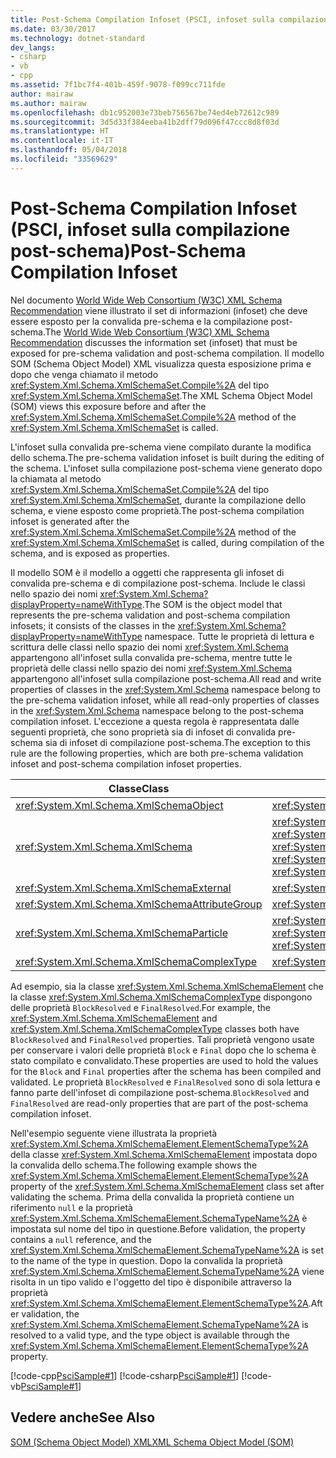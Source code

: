 ```yaml
---
title: Post-Schema Compilation Infoset (PSCI, infoset sulla compilazione post-schema)
ms.date: 03/30/2017
ms.technology: dotnet-standard
dev_langs:
- csharp
- vb
- cpp
ms.assetid: 7f1bc7f4-401b-459f-9078-f099cc711fde
author: mairaw
ms.author: mairaw
ms.openlocfilehash: db1c952003e73beb756567be74ed4eb72612c989
ms.sourcegitcommit: 3d5d33f384eeba41b2dff79d096f47ccc8d8f03d
ms.translationtype: HT
ms.contentlocale: it-IT
ms.lasthandoff: 05/04/2018
ms.locfileid: "33569629"
---
```

# <a name="post-schema-compilation-infoset"></a><span data-ttu-id="feea6-102">Post-Schema Compilation Infoset (PSCI, infoset sulla compilazione post-schema)</span><span class="sxs-lookup"><span data-stu-id="feea6-102">Post-Schema Compilation Infoset</span></span>
<span data-ttu-id="feea6-103">Nel documento [World Wide Web Consortium (W3C) XML Schema Recommendation](https://www.w3.org/XML/Schema) viene illustrato il set di informazioni (infoset) che deve essere esposto per la convalida pre-schema e la compilazione post-schema.</span><span class="sxs-lookup"><span data-stu-id="feea6-103">The [World Wide Web Consortium (W3C) XML Schema Recommendation](https://www.w3.org/XML/Schema) discusses the information set (infoset) that must be exposed for pre-schema validation and post-schema compilation.</span></span> <span data-ttu-id="feea6-104">Il modello SOM (Schema Object Model) XML visualizza questa esposizione prima e dopo che venga chiamato il metodo <xref:System.Xml.Schema.XmlSchemaSet.Compile%2A> del tipo <xref:System.Xml.Schema.XmlSchemaSet>.</span><span class="sxs-lookup"><span data-stu-id="feea6-104">The XML Schema Object Model (SOM) views this exposure before and after the <xref:System.Xml.Schema.XmlSchemaSet.Compile%2A> method of the <xref:System.Xml.Schema.XmlSchemaSet> is called.</span></span>  
  
 <span data-ttu-id="feea6-105">L'infoset sulla convalida pre-schema viene compilato durante la modifica dello schema.</span><span class="sxs-lookup"><span data-stu-id="feea6-105">The pre-schema validation infoset is built during the editing of the schema.</span></span> <span data-ttu-id="feea6-106">L'infoset sulla compilazione post-schema viene generato dopo la chiamata al metodo <xref:System.Xml.Schema.XmlSchemaSet.Compile%2A> del tipo <xref:System.Xml.Schema.XmlSchemaSet>, durante la compilazione dello schema, e viene esposto come proprietà.</span><span class="sxs-lookup"><span data-stu-id="feea6-106">The post-schema compilation infoset is generated after the <xref:System.Xml.Schema.XmlSchemaSet.Compile%2A> method of the <xref:System.Xml.Schema.XmlSchemaSet> is called, during compilation of the schema, and is exposed as properties.</span></span>  
  
 <span data-ttu-id="feea6-107">Il modello SOM è il modello a oggetti che rappresenta gli infoset di convalida pre-schema e di compilazione post-schema. Include le classi nello spazio dei nomi <xref:System.Xml.Schema?displayProperty=nameWithType>.</span><span class="sxs-lookup"><span data-stu-id="feea6-107">The SOM is the object model that represents the pre-schema validation and post-schema compilation infosets; it consists of the classes in the <xref:System.Xml.Schema?displayProperty=nameWithType> namespace.</span></span> <span data-ttu-id="feea6-108">Tutte le proprietà di lettura e scrittura delle classi nello spazio dei nomi <xref:System.Xml.Schema> appartengono all'infoset sulla convalida pre-schema, mentre tutte le proprietà delle classi nello spazio dei nomi <xref:System.Xml.Schema> appartengono all'infoset sulla compilazione post-schema.</span><span class="sxs-lookup"><span data-stu-id="feea6-108">All read and write properties of classes in the <xref:System.Xml.Schema> namespace belong to the pre-schema validation infoset, while all read-only properties of classes in the <xref:System.Xml.Schema> namespace belong to the post-schema compilation infoset.</span></span> <span data-ttu-id="feea6-109">L'eccezione a questa regola è rappresentata dalle seguenti proprietà, che sono proprietà sia di infoset di convalida pre-schema sia di infoset di compilazione post-schema.</span><span class="sxs-lookup"><span data-stu-id="feea6-109">The exception to this rule are the following properties, which are both pre-schema validation infoset and post-schema compilation infoset properties.</span></span>  
  
|<span data-ttu-id="feea6-110">Classe</span><span class="sxs-lookup"><span data-stu-id="feea6-110">Class</span></span>|<span data-ttu-id="feea6-111">Proprietà</span><span class="sxs-lookup"><span data-stu-id="feea6-111">Property</span></span>|  
|-----------|--------------|  
|<xref:System.Xml.Schema.XmlSchemaObject>|<xref:System.Xml.Schema.XmlSchemaObject.Parent%2A>|  
|<xref:System.Xml.Schema.XmlSchema>|<span data-ttu-id="feea6-112"><xref:System.Xml.Schema.XmlSchema.AttributeFormDefault%2A>, <xref:System.Xml.Schema.XmlSchema.BlockDefault%2A>, <xref:System.Xml.Schema.XmlSchema.ElementFormDefault%2A>, <xref:System.Xml.Schema.XmlSchema.FinalDefault%2A>, <xref:System.Xml.Schema.XmlSchema.TargetNamespace%2A></span><span class="sxs-lookup"><span data-stu-id="feea6-112"><xref:System.Xml.Schema.XmlSchema.AttributeFormDefault%2A>, <xref:System.Xml.Schema.XmlSchema.BlockDefault%2A>, <xref:System.Xml.Schema.XmlSchema.ElementFormDefault%2A>, <xref:System.Xml.Schema.XmlSchema.FinalDefault%2A>, <xref:System.Xml.Schema.XmlSchema.TargetNamespace%2A></span></span>|  
|<xref:System.Xml.Schema.XmlSchemaExternal>|<xref:System.Xml.Schema.XmlSchemaExternal.Schema%2A>|  
|<xref:System.Xml.Schema.XmlSchemaAttributeGroup>|<xref:System.Xml.Schema.XmlSchemaAttributeGroup.AnyAttribute%2A>|  
|<xref:System.Xml.Schema.XmlSchemaParticle>|<span data-ttu-id="feea6-113"><xref:System.Xml.Schema.XmlSchemaParticle.MaxOccurs%2A>, <xref:System.Xml.Schema.XmlSchemaParticle.MinOccurs%2A></span><span class="sxs-lookup"><span data-stu-id="feea6-113"><xref:System.Xml.Schema.XmlSchemaParticle.MaxOccurs%2A>, <xref:System.Xml.Schema.XmlSchemaParticle.MinOccurs%2A></span></span>|  
|<xref:System.Xml.Schema.XmlSchemaComplexType>|<xref:System.Xml.Schema.XmlSchemaComplexType.AnyAttribute%2A>|  
  
 <span data-ttu-id="feea6-114">Ad esempio, sia la classe <xref:System.Xml.Schema.XmlSchemaElement> che la classe <xref:System.Xml.Schema.XmlSchemaComplexType> dispongono delle proprietà `BlockResolved` e `FinalResolved`.</span><span class="sxs-lookup"><span data-stu-id="feea6-114">For example, the <xref:System.Xml.Schema.XmlSchemaElement> and <xref:System.Xml.Schema.XmlSchemaComplexType> classes both have `BlockResolved` and `FinalResolved` properties.</span></span> <span data-ttu-id="feea6-115">Tali proprietà vengono usate per conservare i valori delle proprietà `Block` e `Final` dopo che lo schema è stato compilato e convalidato.</span><span class="sxs-lookup"><span data-stu-id="feea6-115">These properties are used to hold the values for the `Block` and `Final` properties after the schema has been compiled and validated.</span></span> <span data-ttu-id="feea6-116">Le proprietà `BlockResolved` e `FinalResolved` sono di sola lettura e fanno parte dell'infoset di compilazione post-schema.</span><span class="sxs-lookup"><span data-stu-id="feea6-116">`BlockResolved` and `FinalResolved` are read-only properties that are part of the post-schema compilation infoset.</span></span>  
  
 <span data-ttu-id="feea6-117">Nell'esempio seguente viene illustrata la proprietà <xref:System.Xml.Schema.XmlSchemaElement.ElementSchemaType%2A> della classe <xref:System.Xml.Schema.XmlSchemaElement> impostata dopo la convalida dello schema.</span><span class="sxs-lookup"><span data-stu-id="feea6-117">The following example shows the <xref:System.Xml.Schema.XmlSchemaElement.ElementSchemaType%2A> property of the <xref:System.Xml.Schema.XmlSchemaElement> class set after validating the schema.</span></span> <span data-ttu-id="feea6-118">Prima della convalida la proprietà contiene un riferimento `null` e la proprietà <xref:System.Xml.Schema.XmlSchemaElement.SchemaTypeName%2A> è impostata sul nome del tipo in questione.</span><span class="sxs-lookup"><span data-stu-id="feea6-118">Before validation, the property contains a `null` reference, and the <xref:System.Xml.Schema.XmlSchemaElement.SchemaTypeName%2A> is set to the name of the type in question.</span></span> <span data-ttu-id="feea6-119">Dopo la convalida la proprietà <xref:System.Xml.Schema.XmlSchemaElement.SchemaTypeName%2A> viene risolta in un tipo valido e l'oggetto del tipo è disponibile attraverso la proprietà <xref:System.Xml.Schema.XmlSchemaElement.ElementSchemaType%2A>.</span><span class="sxs-lookup"><span data-stu-id="feea6-119">After validation, the <xref:System.Xml.Schema.XmlSchemaElement.SchemaTypeName%2A> is resolved to a valid type, and the type object is available through the <xref:System.Xml.Schema.XmlSchemaElement.ElementSchemaType%2A> property.</span></span>  
  
 [!code-cpp[PsciSample#1](../../../../samples/snippets/cpp/VS_Snippets_Data/PsciSample/CPP/PsciSample.cpp#1)]
 [!code-csharp[PsciSample#1](../../../../samples/snippets/csharp/VS_Snippets_Data/PsciSample/CS/PsciSample.cs#1)]
 [!code-vb[PsciSample#1](../../../../samples/snippets/visualbasic/VS_Snippets_Data/PsciSample/VB/PsciSample.vb#1)]  
  
## <a name="see-also"></a><span data-ttu-id="feea6-120">Vedere anche</span><span class="sxs-lookup"><span data-stu-id="feea6-120">See Also</span></span>  
 [<span data-ttu-id="feea6-121">SOM (Schema Object Model) XML</span><span class="sxs-lookup"><span data-stu-id="feea6-121">XML Schema Object Model (SOM)</span></span>](../../../../docs/standard/data/xml/xml-schema-object-model-som.md)
